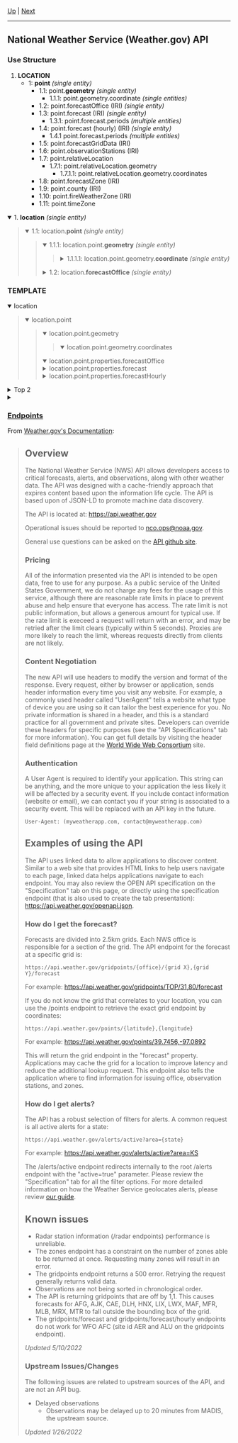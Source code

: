 [Up](../) | [Next](Endpoints)
<hr>

## National Weather Service (Weather.gov) API

### Use Structure

1. **LOCATION**
	- 1: **point** *(single entity)*
		- 1.1: point.**geometry** *(single entity)*
			- 1.1.1: point.geometry.coordinate *(single entities)*
		- 1.2: point.forecastOffice (IRI) *(single entity)*
		- 1.3: point.forecast (IRI) *(single entity)*
			- 1.3.1: point.forecast.periods *(multiple entities)*
		- 1.4: point.forecast (hourly) (IRI) *(single entity)*
			- 1.4.1 point.forecast.periods *(multiple entities)*
		- 1.5: point.forecastGridData (IRI)
		- 1.6: point.observationStations (IRI)
		- 1.7: point.relativeLocation
			- 1.7.1: point.relativeLocation.geometry
				- 1.7.1.1: point.relativeLocation.geometry.coordinates
		- 1.8: point.forecastZone (IRI)
		- 1.9: point.county (IRI)
		- 1.10: point.fireWeatherZone (IRI)
		- 1.11: point.timeZone
<details open><summary>1. <b>location</b> <i>(single entity)</i></summary>
	<blockquote>
		<details open><summary>1.1: location.<b>point</b> <i>(single entity)</i></summary>
			<blockquote>
				<details open><summary>1.1.1: location.point.<b>geometry</b> <i>(single entity)</i></summary>
					<blockquote>
						<details><summary>1.1.1.1: location.point.geometry.<b>coordinate</b> <i>(single entity)</i></summary>
						</details>
					</blockquote>
				</details>
				<details><summary>1.2: location.<b>forecastOffice</b> <i>(single entity)</i></summary>
					<blockquote>
					</blockquote>
				</details>
			</blockquote>
		</details>
	</blockquote>
</details>

### TEMPLATE
<details open><summary>location</summary>
	<blockquote>
		<details open><summary>location.point</summary>
			<blockquote>
				<details open><summary>location.point.geometry</summary>
					<blockquote>
						<details open><summary>location.point.geometry.coordinates</summary>
						</details>
					</blockquote>
				</details>
				<details open><summary>location.point.properties.forecastOffice</summary>
				</details>
				<details><summary>location.point.properties.forecast</summary>
					<blockquote>
						<details><summary>location.point.properties.forecast.periods</summary>
						</details>
					</blockquote>
				</details>
				<details><summary>location.point.properties.forecastHourly</summary>
					<blockquote>
						<details><summary>location.point.properties.forecast.periods</summary>
						</details>
					</blockquote>
				</details>
			</blockquote>
		</details>
	</blockquote>
</details>
<details><summary>Top 2</summary>
	<blockquote>
	</blockquote>
</details>
<details><summary></summary>
	<blockquote>
	</blockquote>
</details>

### [Endpoints](Endpoints/README.md)

From [Weather.gov's Documentation](https://www.weather.gov/documentation/services-web-api):
>## Overview
>The National Weather Service (NWS) API allows developers access to critical forecasts, alerts, and observations, along with other weather data. The API was designed with a cache-friendly approach that expires content based upon the information life cycle. The API is based upon of JSON-LD to promote machine data discovery.
>
>The API is located at: https://api.weather.gov
>
>Operational issues should be reported to nco.ops@noaa.gov.
>
>General use questions can be asked on the [API github site](https://weather-gov.github.io/api/).
>
>### Pricing
>All of the information presented via the API is intended to be open data, free to use for any purpose. As a public service of the United States Government, we do not charge any fees for the usage of this service, although there are reasonable rate limits in place to prevent abuse and help ensure that everyone has access. The rate limit is not public information, but allows a generous amount for typical use. If the rate limit is execeed a request will return with an error, and may be retried after the limit clears (typically within 5 seconds). Proxies are more likely to reach the limit, whereas requests directly from clients are not likely.
>
>### Content Negotiation
>The new API will use headers to modify the version and format of the response. Every request, either by browser or application, sends header information every time you visit any website. For example, a commonly used header called "UserAgent" tells a website what type of device you are using so it can tailor the best experience for you. No private information is shared in a header, and this is a standard practice for all government and private sites. Developers can override these headers for specific purposes (see the "API Specifications" tab for more information). You can get full details by visiting the header field definitions page at the [World Wide Web Consortium](https://www.w3.org/Protocols/rfc2616/rfc2616-sec14.html) site.
>
>### Authentication
>A User Agent is required to identify your application. This string can be anything, and the more unique to your application the less likely it will be affected by a security event. If you include contact information (website or email), we can contact you if your string is associated to a security event. This will be replaced with an API key in the future.
>
>```User-Agent: (myweatherapp.com, contact@myweatherapp.com)```
>
>## Examples of using the API
>The API uses linked data to allow applications to discover content. Similar to a web site that provides HTML links to help users navigate to each page, linked data helps applications navigate to each endpoint. You may also review the OPEN API specification on the "Specification" tab on this page, or directly using the specification endpoint (that is also used to create the tab presentation): https://api.weather.gov/openapi.json.
>
>### How do I get the forecast?
>Forecasts are divided into 2.5km grids. Each NWS office is responsible for a section of the grid. The API endpoint for the forecast at a specific grid is:
>
>```https://api.weather.gov/gridpoints/{office}/{grid X},{grid Y}/forecast```
>
>For example: https://api.weather.gov/gridpoints/TOP/31,80/forecast
>
> If you do not know the grid that correlates to your location, you can use the /points endpoint to retrieve the exact grid endpoint by coordinates:
>
>```https://api.weather.gov/points/{latitude},{longitude}```
>
>For example: https://api.weather.gov/points/39.7456,-97.0892
>
>This will return the grid endpoint in the "forecast" property. Applications may cache the grid for a location to improve latency and reduce the additional lookup request. This endpoint also tells the application where to find information for issuing office, observation stations, and zones.
>
>### How do I get alerts?
>The API has a robust selection of filters for alerts. A common request is all active alerts for a state:
>
>```https://api.weather.gov/alerts/active?area={state}```
>
>For example: https://api.weather.gov/alerts/active?area=KS
>
>The /alerts/active endpoint redirects internally to the root /alerts endpoint with the "active=true" parameter. Please review the "Specification" tab for all the filter options. For more detailed information on how the Weather Service geolocates alerts, please review [our guide](https://www.weather.gov/documentation/services-web-api#:~:text=alerts%2C%20please%20review-,our%C2%A0guide,-.%C2%A0).
>
>## Known issues
> - Radar station information (/radar endpoints) performance is unreliable.
> - The zones endpoint has a constraint on the number of zones able to be returned at once. Requesting many zones will result in an error.
> - The gridpoints endpoint returns a 500 error. Retrying the request generally returns valid data.
> - Observations are not being sorted in chronological order.
> - The API is returning gridpoints that are off by 1,1. This causes forecasts for AFG, AJK, CAE, DLH, HNX, LIX, LWX, MAF, MFR, MLB, MRX, MTR to fall outside the bounding box of the grid.
> - The gridpoints/forecast and gridpoints/forecast/hourly endpoints do not work for WFO AFC (site id AER and ALU on the gridpoints endpoint).
>
>*Updated 5/10/2022*
>
>### Upstream Issues/Changes
>The following issues are related to upstream sources of the API, and are not an API bug.
>
> - Delayed observations
>   - Observations may be delayed up to 20 minutes from MADIS, the upstream source.
>
>*Updated 1/26/2022*
